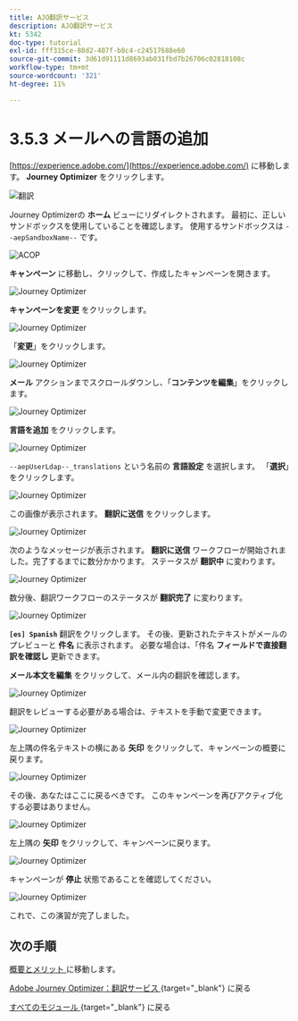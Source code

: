```yaml
---
title: AJO翻訳サービス
description: AJO翻訳サービス
kt: 5342
doc-type: tutorial
exl-id: fff315ce-88d2-407f-b8c4-c24517688e60
source-git-commit: 3d61d91111d8693ab031fbd7b26706c02818108c
workflow-type: tm+mt
source-wordcount: '321'
ht-degree: 11%

---
```


# 3.5.3 メールへの言語の追加

[https://experience.adobe.com/](https://experience.adobe.com/) に移動します。 **Journey Optimizer** をクリックします。

![ 翻訳 ](./images/ajolp1.png)

Journey Optimizerの **ホーム** ビューにリダイレクトされます。 最初に、正しいサンドボックスを使用していることを確認します。 使用するサンドボックスは `--aepSandboxName--` です。

![ACOP](./images/ajolp2.png)

**キャンペーン** に移動し、クリックして、作成したキャンペーンを開きます。

![Journey Optimizer](./images/camploc1.png)

**キャンペーンを変更** をクリックします。

![Journey Optimizer](./images/camploc2.png)

「**変更**」をクリックします。

![Journey Optimizer](./images/camploc3.png)

**メール** アクションまでスクロールダウンし、「**コンテンツを編集**」をクリックします。

![Journey Optimizer](./images/camploc4.png)

**言語を追加** をクリックします。

![Journey Optimizer](./images/camploc5.png)

`--aepUserLdap--_translations` という名前の **言語設定** を選択します。 「**選択**」をクリックします。

![Journey Optimizer](./images/camplocs1.png)

この画像が表示されます。 **翻訳に送信** をクリックします。

![Journey Optimizer](./images/camplocs2.png)

次のようなメッセージが表示されます。 **翻訳に送信** ワークフローが開始されました。完了するまでに数分かかります。
ステータスが **翻訳中** に変わります。

![Journey Optimizer](./images/camplocs3.png)

数分後、翻訳ワークフローのステータスが **翻訳完了** に変わります。

![Journey Optimizer](./images/camplocs4.png)

**`[es] Spanish`** 翻訳をクリックします。 その後、更新されたテキストがメールのプレビューと **件名** に表示されます。
必要な場合は、「件名 **フィールドで直接翻訳を確認し** 更新できます。

**メール本文を編集** をクリックして、メール内の翻訳を確認します。

![Journey Optimizer](./images/camplocs5.png)

翻訳をレビューする必要がある場合は、テキストを手動で変更できます。

![Journey Optimizer](./images/camplocs6.png)

左上隅の件名テキストの横にある **矢印** をクリックして、キャンペーンの概要に戻ります。

![Journey Optimizer](./images/camplocs7.png)

その後、あなたはここに戻るべきです。 このキャンペーンを再びアクティブ化する必要はありません。

![Journey Optimizer](./images/camplocs8.png)

左上隅の **矢印** をクリックして、キャンペーンに戻ります。

![Journey Optimizer](./images/camplocs9.png)

キャンペーンが **停止** 状態であることを確認してください。

![Journey Optimizer](./images/camplocs10.png)

これで、この演習が完了しました。

## 次の手順

[ 概要とメリット ](./summary.md) に移動します。

[Adobe Journey Optimizer：翻訳サービス ](./ajotranslationsvcs.md){target="_blank"} に戻る

[ すべてのモジュール ](./../../../../overview.md){target="_blank"} に戻る
